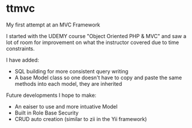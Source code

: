 # ttmvc
My first attempt at an MVC Framework

I started with the UDEMY course "Object Oriented PHP & MVC" and saw a lot of room for improvement on what the instructor covered due to time constraints.

I have added:
 * SQL building for more consistent query writing
 * A base Model class so one doesn't have to copy and paste the same methods into each model, they are inherited
 
Future developments I hope to make:
 * An eaiser to use and more intuative Model
 * Built in Role Base Security
 * CRUD auto creation (similar to zii in the Yii framework)
